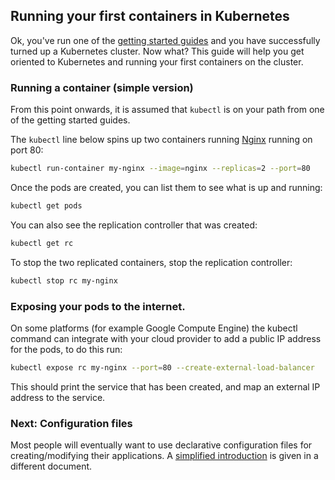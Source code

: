 ## Running your first containers in Kubernetes

Ok, you've run one of the [getting started guides](../docs/getting-started-guides/) and you have
successfully turned up a Kubernetes cluster.  Now what?  This guide will help you get oriented
to Kubernetes and running your first containers on the cluster.

### Running a container (simple version)

From this point onwards, it is assumed that ```kubectl``` is on your path from one of the getting started guides.

The `kubectl` line below spins up two containers running
[Nginx](http://nginx.org/en/) running on port 80:

```bash
kubectl run-container my-nginx --image=nginx --replicas=2 --port=80
```

Once the pods are created, you can list them to see what is up and running:
```bash
kubectl get pods
```

You can also see the replication controller that was created:
```bash
kubectl get rc
```

To stop the two replicated containers, stop the replication controller:
```bash
kubectl stop rc my-nginx
```

### Exposing your pods to the internet.
On some platforms (for example Google Compute Engine) the kubectl command can integrate with your cloud provider to add a public IP address for the pods,
to do this run:

```bash
kubectl expose rc my-nginx --port=80 --create-external-load-balancer
```

This should print the service that has been created, and map an external IP address to the service.

### Next: Configuration files
Most people will eventually want to use declarative configuration files for creating/modifying their applications.  A [simplified introduction](simple-yaml.md)
is given in a different document.
